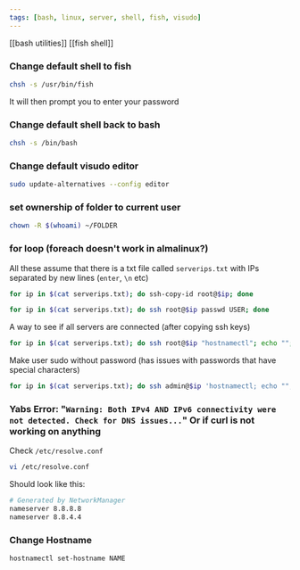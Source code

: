 ```yaml
---
tags: [bash, linux, server, shell, fish, visudo]
---
```

[[bash utilities]]
[[fish shell]]

### Change default shell to fish
```bash
chsh -s /usr/bin/fish
```
It will then prompt you to enter your password

### Change default shell back to bash
```bash
chsh -s /bin/bash
```

### Change default visudo editor
```bash
sudo update-alternatives --config editor
```

### set ownership of folder to current user
```bash
chown -R $(whoami) ~/FOLDER
```

### for loop (foreach doesn't work in almalinux?)
All these assume that there is a txt file called `serverips.txt` with IPs separated by new lines (`enter`, `\n` etc)
```bash
for ip in $(cat serverips.txt); do ssh-copy-id root@$ip; done
```
```bash
for ip in $(cat serverips.txt); do ssh root@$ip passwd USER; done
```
A way to see if all servers are connected (after copying ssh keys)
```bash
for ip in $(cat serverips.txt); do ssh root@$ip "hostnamectl"; echo ""; done
```

Make user sudo without password (has issues with passwords that have special characters)
```bash
for ip in $(cat serverips.txt); do ssh admin@$ip 'hostnamectl; echo ""; sudo echo "admin ALL=(ALL) NOPASSWD:ALL" | sudo -S tee -a /etc/sudoers.d/ansible_admin'; done
```

### Yabs Error:  "`Warning: Both IPv4 AND IPv6 connectivity were not detected. Check for DNS issues...`" Or if curl is not working on anything

Check `/etc/resolve.conf`
```bash
vi /etc/resolve.conf
```
Should look like this:
```bash
# Generated by NetworkManager
nameserver 8.8.8.8
nameserver 8.8.4.4
```

### Change Hostname
```bash
hostnamectl set-hostname NAME
```